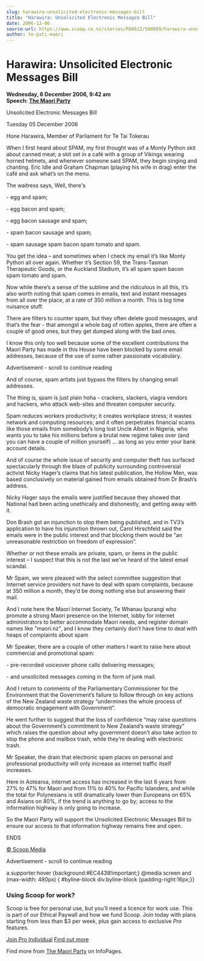 ```yaml
---
slug: harawira-unsolicited-electronic-messages-bill
title: "Harawira: Unsolicited Electronic Messages Bill"
date: 2006-12-06
source-url: https://www.scoop.co.nz/stories/PA0612/S00089/harawira-unsolicited-electronic-messages-bill.htm
author: te-pati-maori
---
```

Harawira: Unsolicited Electronic Messages Bill
==============================================

**Wednesday, 6 December 2006, 9:42 am**  
**Speech: [The Maori Party](https://info.scoop.co.nz/The_Maori_Party)**

Unsolicited Electronic Messages Bill

Tuesday 05 December 2006

Hone Harawira, Member of Parliament for Te Tai Tokerau

When I first heard about SPAM, my first thought was of a Monty Python skit about canned meat; a skit set in a café with a group of Vikings wearing horned helmets, and whenever someone said SPAM, they begin singing and chanting. Eric Idle and Graham Chapman (playing his wife in drag) enter the café and ask what’s on the menu.

The waitress says, Well, there's

\- egg and spam;

\- egg bacon and spam;

\- egg bacon sausage and spam;

\- spam bacon sausage and spam;

\- spam sausage spam bacon spam tomato and spam.

You get the idea – and sometimes when I check my email it’s like Monty Python all over again. Whether it’s Section 59, the Trans-Tasman Therapeutic Goods, or the Auckland Stadium, it’s all spam spam bacon spam tomato and spam.

Now while there’s a sense of the sublime and the ridiculous in all this, it’s also worth noting that spam comes in emails, text and instant messages from all over the place, at a rate of 350 million a month. This is big time nuisance stuff.

There are filters to counter spam, but they often delete good messages, and that’s the fear - that amongst a whole bag of rotten apples, there are often a couple of good ones, but they get dumped along with the bad ones.

I know this only too well because some of the excellent contributions the Maori Party has made in this House have been blocked by some email addresses, because of the use of some rather passionate vocabulary.

Advertisement - scroll to continue reading





And of course, spam artists just bypass the filters by changing email addresses.

The thing is, spam is just plain hoha - crackers, slackers, viagra vendors and hackers, who attack web-sites and threaten computer security.

Spam reduces workers productivity; it creates workplace stress; it wastes network and computing resources; and it often perpetrates financial scams like those emails from somebody’s long lost Uncle Albert in Nigeria, who wants you to take his millions before a brutal new regime takes over (and you can have a couple of million yourself) … as long as you enter your bank account details.

And of course the whole issue of security and computer theft has surfaced spectacularly through the blaze of publicity surrounding controversial activist Nicky Hager’s claims that his latest publication, the Hollow Men, was based conclusively on material gained from emails obtained from Dr Brash’s address.

Nicky Hager says the emails were justified because they showed that National had been acting unethically and dishonestly, and getting away with it.

Don Brash got an injunction to stop them being published, and in TV3’s application to have his injunction thrown out, Carol Hirschfeld said the emails were in the public interest and that blocking them would be "an unreasonable restriction on freedom of expression”.

Whether or not these emails are private, spam, or items in the public interest – I suspect that this is not the last we’ve heard of the latest email scandal.

Mr Spam, we were pleased with the select committee suggestion that Internet service providers not have to deal with spam complaints, because at 350 million a month, they’d be doing nothing else but answering their mail.

And I note here the Maori Internet Society, Te Whanau Ipurangi who promote a strong Maori presence on the Internet, lobby for internet administrators to better accommodate Maori needs, and register domain names like "maori.nz", and I know they certainly don’t have time to deal with heaps of complaints about spam

Mr Speaker, there are a couple of other matters I want to raise here about commercial and promotional spam:

\- pre-recorded voiceover phone calls delivering messages;

\- and unsolicited messages coming in the form of junk mail.

And I return to comments of the Parliamentary Commissioner for the Environment that the Government’s failure to follow through on key actions of the New Zealand waste strategy “undermines the whole process of democratic engagement with Government”.

He went further to suggest that the loss of confidence “may raise questions about the Government’s commitment to New Zealand’s waste strategy” which raises the question about why government doesn’t also take action to stop the phone and mailbox trash, while they’re dealing with electronic trash.

Mr Speaker, the drain that electronic spam places on personal and professional productivity will only increase as internet traffic itself increases.

Here in Aotearoa, internet access has increased in the last 6 years from 27% to 47% for Maori and from 11% to 40% for Pacific Islanders, and while the total for Polynesians is still dramatically lower than Europeans on 65% and Asians on 80%, if the trend is anything to go by; access to the information highway is only going to increase.

So the Maori Party will support the Unsolicited Electronic Messages Bill to ensure our access to that information highway remains free and open.

ENDS

[© Scoop Media](http://www.scoop.co.nz/about/terms.html)  

Advertisement - scroll to continue reading



a.supporter:hover {background:#EC4438!important;} @media screen and (max-width: 480px) { #byline-block div.byline-block {padding-right:16px;}}

### Using Scoop for work?

Scoop is free for personal use, but you’ll need a licence for work use. This is part of our Ethical Paywall and how we fund Scoop. Join today with plans starting from less than $3 per week, plus gain access to exclusive _Pro_ features.  
  
[Join Pro Individual](https://pro.scoop.co.nz/Individual/?from=ProIn24) [Find out more](https://pro.scoop.co.nz/using-scoop-for-work/?from=ProIn24)

Find more from [The Maori Party](https://info.scoop.co.nz/The_Maori_Party) on InfoPages.